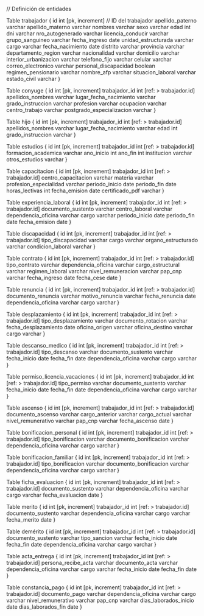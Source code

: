 // Definición de entidades

Table trabajador {
id int [pk, increment] // ID del trabajador
apellido_paterno varchar
apellido_materno varchar
nombres varchar
sexo varchar
edad int
dni varchar
nro_autogenerado varchar
licencia_conducir varchar
grupo_sanguineo varchar
fecha_ingreso date
unidad_estructurada varchar
cargo varchar
fecha_nacimiento date
distrito varchar
provincia varchar
departamento_region varchar
nacionalidad varchar
domicilio varchar
interior_urbanizacion varchar
telefono_fijo varchar
celular varchar
correo_electronico varchar
personal_discapacidad boolean
regimen_pensionario varchar
nombre_afp varchar
situacion_laboral varchar
estado_civil varchar
}

Table conyuge {
id int [pk, increment]
trabajador_id int [ref: > trabajador.id]
apellidos_nombres varchar
lugar_fecha_nacimiento varchar
grado_instruccion varchar
profesion varchar
ocupacion varchar
centro_trabajo varchar
postgrado_especializacion varchar
}

Table hijo {
id int [pk, increment]
trabajador_id int [ref: > trabajador.id]
apellidos_nombres varchar
lugar_fecha_nacimiento varchar
edad int
grado_instruccion varchar
}

Table estudios {
id int [pk, increment]
trabajador_id int [ref: > trabajador.id]
formacion_academica varchar
ano_inicio int
ano_fin int
institucion varchar
otros_estudios varchar
}

Table capacitacion {
id int [pk, increment]
trabajador_id int [ref: > trabajador.id]
centro_capacitacion varchar
materia varchar
profesion_especialidad varchar
periodo_inicio date
periodo_fin date
horas_lectivas int
fecha_emision date
certificado_pdf varchar
}

Table experiencia_laboral {
id int [pk, increment]
trabajador_id int [ref: > trabajador.id]
documento_sustento varchar
centro_laboral varchar
dependencia_oficina varchar
cargo varchar
periodo_inicio date
periodo_fin date
fecha_emision date
}

Table discapacidad {
id int [pk, increment]
trabajador_id int [ref: > trabajador.id]
tipo_discapacidad varchar
cargo varchar
organo_estructurado varchar
condicion_laboral varchar
}

Table contrato {
id int [pk, increment]
trabajador_id int [ref: > trabajador.id]
tipo_contrato varchar
dependencia_oficina varchar
cargo_estructural varchar
regimen_laboral varchar
nivel_remuneracion varchar
pap_cnp varchar
fecha_ingreso date
fecha_cese date
}

Table renuncia {
id int [pk, increment]
trabajador_id int [ref: > trabajador.id]
documento_renuncia varchar
motivo_renuncia varchar
fecha_renuncia date
dependencia_oficina varchar
cargo varchar
}

Table desplazamiento {
id int [pk, increment]
trabajador_id int [ref: > trabajador.id]
tipo_desplazamiento varchar
documento_rotacion varchar
fecha_desplazamiento date
oficina_origen varchar
oficina_destino varchar
cargo varchar
}

Table descanso_medico {
id int [pk, increment]
trabajador_id int [ref: > trabajador.id]
tipo_descanso varchar
documento_sustento varchar
fecha_inicio date
fecha_fin date
dependencia_oficina varchar
cargo varchar
}

Table permiso_licencia_vacaciones {
id int [pk, increment]
trabajador_id int [ref: > trabajador.id]
tipo_permiso varchar
documento_sustento varchar
fecha_inicio date
fecha_fin date
dependencia_oficina varchar
cargo varchar
}

Table ascenso {
id int [pk, increment]
trabajador_id int [ref: > trabajador.id]
documento_ascenso varchar
cargo_anterior varchar
cargo_actual varchar
nivel_remunerativo varchar
pap_cnp varchar
fecha_ascenso date
}

Table bonificacion_personal {
id int [pk, increment]
trabajador_id int [ref: > trabajador.id]
tipo_bonificacion varchar
documento_bonificacion varchar
dependencia_oficina varchar
cargo varchar
}

Table bonificacion_familiar {
id int [pk, increment]
trabajador_id int [ref: > trabajador.id]
tipo_bonificacion varchar
documento_bonificacion varchar
dependencia_oficina varchar
cargo varchar
}

Table ficha_evaluacion {
id int [pk, increment]
trabajador_id int [ref: > trabajador.id]
documento_sustento varchar
dependencia_oficina varchar
cargo varchar
fecha_evaluacion date
}

Table merito {
id int [pk, increment]
trabajador_id int [ref: > trabajador.id]
documento_sustento varchar
dependencia_oficina varchar
cargo varchar
fecha_merito date
}

Table demérito {
id int [pk, increment]
trabajador_id int [ref: > trabajador.id]
documento_sustento varchar
tipo_sancion varchar
fecha_inicio date
fecha_fin date
dependencia_oficina varchar
cargo varchar
}

Table acta_entrega {
id int [pk, increment]
trabajador_id int [ref: > trabajador.id]
persona_recibe_acta varchar
documento_acta varchar
dependencia_oficina varchar
cargo varchar
fecha_inicio date
fecha_fin date
}

Table constancia_pago {
id int [pk, increment]
trabajador_id int [ref: > trabajador.id]
documento_pago varchar
dependencia_oficina varchar
cargo varchar
nivel_remunerativo varchar
pap_cnp varchar
dias_laborados_inicio date
dias_laborados_fin date
}
